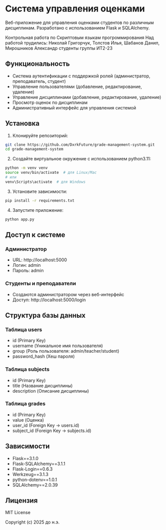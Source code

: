 # Система управления оценками

Веб-приложение для управления оценками студентов по различным дисциплинам. Разработано с использованием Flask и SQLAlchemy.

Контрольная работа по Скриптовым языкам прогроммирования
Над работой трудились: Николай Григорчук, Толстов Илья, Шабанов Данил, Мирошников Александр
студенты группы ИТ2-23

## Функциональность

- Система аутентификации с поддержкой ролей (администратор, преподаватель, студент)
- Управление пользователями (добавление, редактирование, удаление)
- Управление дисциплинами (добавление, редактирование, удаление)
- Просмотр оценок по дисциплинам
- Административный интерфейс для управления системой

## Установка

1. Клонируйте репозиторий:
```bash
git clone https://github.com/DxrkFuture/grade-management-system.git
cd grade-management-system
```

2. Создайте виртуальное окружение с использованием python3.11:
```bash
python -m venv venv
source venv/bin/activate  # для Linux/Mac
# или
venv\Scripts\activate  # для Windows
```

3. Установите зависимости:
```bash
pip install -r requirements.txt
```

4. Запустите приложение:
```bash
python app.py
```

## Доступ к системе

### Администратор
- URL: http://localhost:5000
- Логин: admin
- Пароль: admin

### Студенты и преподаватели
- Создаются администратором через веб-интерфейс
- Доступ: http://localhost:5000/login

## Структура базы данных

### Таблица users
- id (Primary Key)
- username (Уникальное имя пользователя)
- group (Роль пользователя: admin/teacher/student)
- password_hash (Хеш пароля)

### Таблица subjects
- id (Primary Key)
- title (Название дисциплины)
- description (Описание дисциплины)

### Таблица grades
- id (Primary Key)
- value (Оценка)
- user_id (Foreign Key -> users.id)
- subject_id (Foreign Key -> subjects.id)

## Зависимости

- Flask==3.1.0
- Flask-SQLAlchemy==3.1.1
- Flask-Login==0.6.3
- Werkzeug==3.1.3
- python-dotenv==1.0.1
- SQLAlchemy==2.0.39

## Лицензия

MIT License

Copyright (c) 2025 до н.э.
